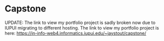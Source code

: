 # Capstone
UPDATE: The link to view my portfolio project is sadly broken now due to IUPUI migrating to different hosting.
The link to view my portfolio project is here: https://in-info-web4.informatics.iupui.edu/~jaystout/capstone/


